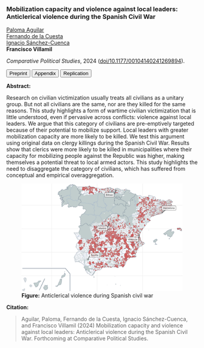 ### Mobilization capacity and violence against local leaders: Anticlerical violence during the Spanish Civil War

[Paloma Aguilar](https://www.uned.es/universidad/docentes/en/politicas-sociologia/paloma-aguilar-fernandez.html)<br>
[Fernando de la Cuesta](https://sites.google.com/view/fernandodelacuesta/)<br>
[Ignacio Sánchez-Cuenca](https://ignaciosanchezcuenca.wordpress.com/)<br>
**Francisco Villamil**

*Comparative Political Studies*, 2024 ([doi/10.1177/00104140241269894](https://doi.org/10.1177/00104140241269894)).

<a href="https://nbviewer.org/github/franvillamil/franvillamil.github.io/blob/master/files/pubs/preprint_Aguilar_et_al_2024.pdf" target="_blank"><button type="button button1">Preprint</button></a>  <a href="https://nbviewer.org/github/franvillamil/franvillamil.github.io/blob/master/files/pubs/appendix_Aguilar_et_al_2024.pdf" target="_blank"><button type="button button1">Appendix</button></a> <a href="https://doi.org/10.7910/DVN/PNXFD6" target="_blank"><button type="button button1">Replication</button></a>

**Abstract:**

Research on civilian victimization usually treats all civilians as a unitary group. But not all civilians are the same, nor are they killed for the same reasons. This study highlights a form of wartime civilian victimization that is little understood, even if pervasive across conflicts: violence against local leaders. We argue that this category of civilians are pre-emptively targeted because of their potential to mobilize support. Local leaders with greater mobilization capacity are more likely to be killed. We test this argument using original data on clergy killings during the Spanish Civil War. Results show that clerics were more likely to be killed in municipalities where their capacity for mobilizing people against the Republic was higher, making themselves a potential threat to local armed actors. This study highlights the need to disaggregate the category of civilians, which has suffered from conceptual and empirical overaggregation.


<figure>
<img src="https://github.com/franvillamil/franvillamil.github.io/raw/master/pubs/img/mapa_anticlerical.jpg">
<figcaption><b>Figure:</b> Anticlerical violence during Spanish civil war</figcaption>
</figure>

**Citation:**

> Aguilar, Paloma, Fernando de la Cuesta, Ignacio Sánchez-Cuenca, and Francisco Villamil (2024) Mobilization capacity and violence against local leaders: Anticlerical violence during the Spanish Civil War. Forthcoming at Comparative Political Studies.